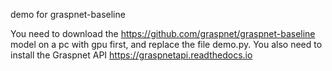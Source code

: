 demo for graspnet-baseline

You need to download the https://github.com/graspnet/graspnet-baseline model on a pc with gpu first, and replace the file demo.py.
You also need to install the Graspnet API https://graspnetapi.readthedocs.io
